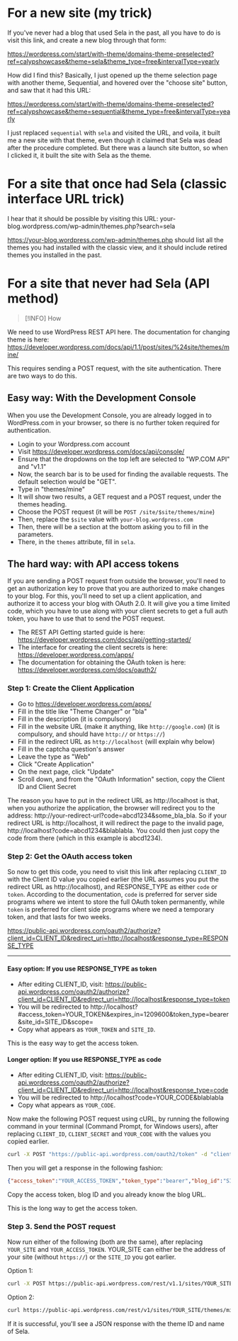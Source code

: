 # For a new site (my trick)

If you've never had a blog that used Sela in the past, all you have to do is visit this link, and create a new blog through that form:

https://wordpress.com/start/with-theme/domains-theme-preselected?ref=calypshowcase&theme=sela&theme_type=free&intervalType=yearly

How did I find this? Basically, I just opened up the theme selection page with another theme, Sequential, and hovered over the "choose site" button, and saw that it had this URL:

https://wordpress.com/start/with-theme/domains-theme-preselected?ref=calypshowcase&theme=sequential&theme_type=free&intervalType=yearly

I just replaced `sequential` with `sela` and visited the URL, and voila, it built me a new site with that theme, even though it claimed that Sela was dead after the procedure completed. But there was a launch site button, so when I clicked it, it built the site with Sela as the theme.

# For a site that once had Sela (classic interface URL trick)

I hear that it should be possible by visiting this URL: your-blog.wordpress.com/wp-admin/themes.php?search=sela

https://your-blog.wordpress.com/wp-admin/themes.php should list all the themes you had installed with the classic view, and it should include retired themes you installed in the past.

# For a site that never had Sela (API method)

> [!INFO]
> How

We need to use WordPress REST API here. The documentation for changing theme is here: https://developer.wordpress.com/docs/api/1.1/post/sites/%24site/themes/mine/

This requires sending a POST request, with the site authentication. There are two ways to do this.
## Easy way: With the Development Console

When you use the Development Console, you are already logged in to WordPress.com in your browser, so there is no further token required for authentication.

- Login to your Wordpress.com account
- Visit https://developer.wordpress.com/docs/api/console/
- Ensure that the dropdowns on the top left are selected to "WP.COM API" and "v1.1"
- Now, the search bar is to be used for finding the available requests. The default selection would be "GET".
- Type in "themes/mine"
- It will show two results, a GET request and a POST request, under the themes heading.
- Choose the POST request (it will be `POST /site/$site/themes/mine`)
- Then, replace the `$site` value with `your-blog.wordpress.com`
- Then, there will be a section at the bottom asking you to fill in the parameters.
- There, in the `themes` attribute, fill in `sela`.

## The hard way: with API access tokens

If you are sending a POST request from outside the browser, you'll need to get an authorization key to prove that you are authorized to make changes to your blog. For this, you'll need to set up a client application, and authorize it to access your blog with OAuth 2.0. It will give you a time limited code, which you have to use along with your client secrets to get a full auth token, you have to use that to send the POST request.

- The REST API Getting started guide is here: https://developer.wordpress.com/docs/api/getting-started/
- The interface for creating the client secrets is here: https://developer.wordpress.com/apps/
- The documentation for obtaining the OAuth token is here: https://developer.wordpress.com/docs/oauth2/

### Step 1: Create the Client Application

- Go to https://developer.wordpress.com/apps/
- Fill in the title like "Theme Changer" or "bla"
- Fill in the description (it is compulsory)
- Fill in the website URL (make it anything, like `http://google.com`) (it is compulsory, and should have `http://` or `https://`)
- Fill in the redirect URL as `http://localhost` (will explain why below)
- Fill in the captcha question's answer
- Leave the type as "Web"
- Click "Create Application"
- On the next page, click "Update"
- Scroll down, and from the "OAuth Information" section, copy the Client ID and Client Secret

The reason you have to put in the redirect URL as http://localhost is that, when you authorize the application, the browser will redirect you to the address: http://your-redirect-url?code=abcd1234&some_bla_bla. So if your redirect URL is http://localhost, it will redirect the page to the invalid page, http://localhost?code=abcd1234&blablabla. You could then just copy the code from there (which in this example is abcd1234).

### Step 2: Get the OAuth access token

So now to get this code, you need to visit this link after replacing `CLIENT_ID` with the Client ID value you copied earlier (the URL assumes you put the redirect URL as http://localhost), and RESPONSE_TYPE as either `code` or `token`. According to the documentation, `code` is preferred for server side programs where we intent to store the full OAuth token permanently, while `token` is preferred for client side programs where we need a temporary token, and that lasts for two weeks.

https://public-api.wordpress.com/oauth2/authorize?client_id=CLIENT_ID&redirect_uri=http://localhost&response_type=RESPONSE_TYPE

---
#### Easy option: If you use RESPONSE_TYPE as token

- After editing CLIENT_ID, visit: https://public-api.wordpress.com/oauth2/authorize?client_id=CLIENT_ID&redirect_uri=http://localhost&response_type=token
- You will be redirected to http://localhost?#access_token=YOUR_TOKEN&expires_in=1209600&token_type=bearer&site_id=SITE_ID&scope=
- Copy what appears as `YOUR_TOKEN` and `SITE_ID`.

This is the easy way to get the access token.
#### Longer option: If you use RESPONSE_TYPE as code
- After editing CLIENT_ID, visit: https://public-api.wordpress.com/oauth2/authorize?client_id=CLIENT_ID&redirect_uri=http://localhost&response_type=code
- You will be redirected to http://localhost?code=YOUR_CODE&blablabla
- Copy what appears as `YOUR_CODE`.

Now make the following POST request using cURL, by running the following command in your terminal (Command Prompt, for Windows users), after replacing `CLIENT_ID`, `CLIENT_SECRET` and `YOUR_CODE` with the values you copied earlier.

```sh
curl -X POST "https://public-api.wordpress.com/oauth2/token" -d "client_id=CLIENT_ID" -d "client_secret=CLIENT_SECRET" -d "redirect_uri=http://localhost" -d "grant_type=authorization_code" -d "code=YOUR_CODE"

```

Then you will get a response in the following fashion: 

```JSON
{"access_token":"YOUR_ACCESS_TOKEN","token_type":"bearer","blog_id":"SITE_ID","blog_url":"http:\/\/your-blog.wordpress.com","scope":""}
```

Copy the access token, blog ID and you already know the blog URL.

This is the long way to get the access token.

### Step 3. Send the POST request

Now run either of the following (both are the same), after replacing `YOUR_SITE` and `YOUR_ACCESS_TOKEN`. YOUR_SITE can either be the address of your site (without `https://`) or the `SITE_ID` you got earlier.

Option 1:
```sh
curl -X POST https://public-api.wordpress.com/rest/v1.1/sites/YOUR_SITE/themes/mine -H "Authorization: Bearer YOUR_ACCESS_TOKEN" -H "Content-Type: application/json" -d '{"theme": "sela"}'
```

Option 2:
```sh
curl https://public-api.wordpress.com/rest/v1/sites/YOUR_SITE/themes/mine -H 'authorization: Bearer YOUR_ACCESS_TOKEN' --data-urlencode 'theme=sela'
```

If it is successful, you'll see a JSON response with the theme ID and name of Sela.
